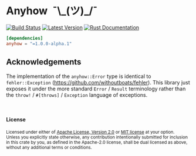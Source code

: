 Anyhow&ensp;¯\\\_(ツ)\_/¯
=========================

[![Build Status](https://api.travis-ci.com/dtolnay/anyhow.svg?branch=master)](https://travis-ci.com/dtolnay/anyhow)
[![Latest Version](https://img.shields.io/crates/v/anyhow.svg)](https://crates.io/crates/anyhow)
[![Rust Documentation](https://img.shields.io/badge/api-rustdoc-blue.svg)](https://docs.rs/anyhow)

```toml
[dependencies]
anyhow = "=1.0.0-alpha.1"
```

## Acknowledgements

The implementation of the `anyhow::Error` type is identical to
`fehler::Exception` (https://github.com/withoutboats/fehler). This library just
exposes it under the more standard `Error` / `Result` terminology rather than
the `throw!` / `#[throws]` / `Exception` language of exceptions.

<br>

#### License

<sup>
Licensed under either of <a href="LICENSE-APACHE">Apache License, Version
2.0</a> or <a href="LICENSE-MIT">MIT license</a> at your option.
</sup>

<br>

<sub>
Unless you explicitly state otherwise, any contribution intentionally submitted
for inclusion in this crate by you, as defined in the Apache-2.0 license, shall
be dual licensed as above, without any additional terms or conditions.
</sub>
